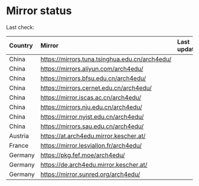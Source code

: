 <script src="./time.js"></script>
# Mirror status
Last check: <script type="text/javascript">localize(1711703825.9321964);</script>

|Country|Mirror|Last update|
|:------|:-----|:----------|
|China|https://mirrors.tuna.tsinghua.edu.cn/arch4edu/|<script type="text/javascript">localize(1711694197);</script>|
|China|https://mirrors.aliyun.com/arch4edu/|<script type="text/javascript">localize(1711694197);</script>|
|China|https://mirrors.bfsu.edu.cn/arch4edu/|<script type="text/javascript">localize(1711694197);</script>|
|China|https://mirrors.cernet.edu.cn/arch4edu/|<script type="text/javascript">localize(1711693860);</script>|
|China|https://mirror.iscas.ac.cn/arch4edu/|<script type="text/javascript">localize(1711693860);</script>|
|China|https://mirrors.nju.edu.cn/arch4edu/|<script type="text/javascript">localize(1711650642);</script>|
|China|https://mirror.nyist.edu.cn/arch4edu/|<script type="text/javascript">localize(1711650642);</script>|
|China|https://mirrors.sau.edu.cn/arch4edu/|<script type="text/javascript">localize(1711694197);</script>|
|Austria|https://at.arch4edu.mirror.kescher.at/|<script type="text/javascript">localize(1711694197);</script>|
|France|https://mirror.lesviallon.fr/arch4edu/|<script type="text/javascript">localize(1711650642);</script>|
|Germany|https://pkg.fef.moe/arch4edu/|<script type="text/javascript">localize(1711694197);</script>|
|Germany|https://de.arch4edu.mirror.kescher.at/|<script type="text/javascript">localize(1711694197);</script>|
|Germany|https://mirror.sunred.org/arch4edu/|<script type="text/javascript">localize(1711694197);</script>|

<script src="./tablefilter/tablefilter.js"></script>
<script src="./table.js"></script>